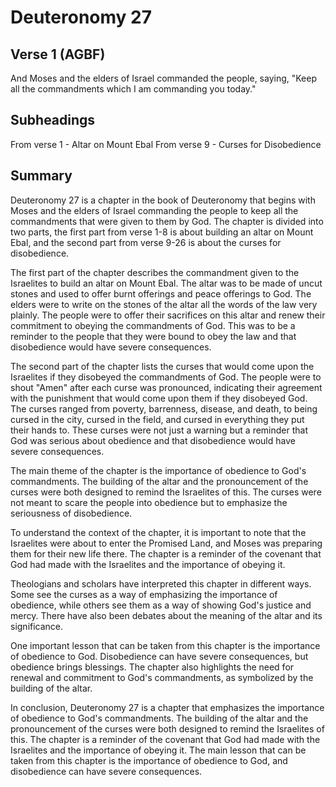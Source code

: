 # Deuteronomy 27

## Verse 1 (AGBF)

And Moses and the elders of Israel commanded the people, saying, "Keep all the commandments which I am commanding you today."

## Subheadings

From verse 1 - Altar on Mount Ebal
From verse 9 - Curses for Disobedience

## Summary

Deuteronomy 27 is a chapter in the book of Deuteronomy that begins with Moses and the elders of Israel commanding the people to keep all the commandments that were given to them by God. The chapter is divided into two parts, the first part from verse 1-8 is about building an altar on Mount Ebal, and the second part from verse 9-26 is about the curses for disobedience.

The first part of the chapter describes the commandment given to the Israelites to build an altar on Mount Ebal. The altar was to be made of uncut stones and used to offer burnt offerings and peace offerings to God. The elders were to write on the stones of the altar all the words of the law very plainly. The people were to offer their sacrifices on this altar and renew their commitment to obeying the commandments of God. This was to be a reminder to the people that they were bound to obey the law and that disobedience would have severe consequences.

The second part of the chapter lists the curses that would come upon the Israelites if they disobeyed the commandments of God. The people were to shout "Amen" after each curse was pronounced, indicating their agreement with the punishment that would come upon them if they disobeyed God. The curses ranged from poverty, barrenness, disease, and death, to being cursed in the city, cursed in the field, and cursed in everything they put their hands to. These curses were not just a warning but a reminder that God was serious about obedience and that disobedience would have severe consequences.

The main theme of the chapter is the importance of obedience to God's commandments. The building of the altar and the pronouncement of the curses were both designed to remind the Israelites of this. The curses were not meant to scare the people into obedience but to emphasize the seriousness of disobedience.

To understand the context of the chapter, it is important to note that the Israelites were about to enter the Promised Land, and Moses was preparing them for their new life there. The chapter is a reminder of the covenant that God had made with the Israelites and the importance of obeying it.

Theologians and scholars have interpreted this chapter in different ways. Some see the curses as a way of emphasizing the importance of obedience, while others see them as a way of showing God's justice and mercy. There have also been debates about the meaning of the altar and its significance.

One important lesson that can be taken from this chapter is the importance of obedience to God. Disobedience can have severe consequences, but obedience brings blessings. The chapter also highlights the need for renewal and commitment to God's commandments, as symbolized by the building of the altar.

In conclusion, Deuteronomy 27 is a chapter that emphasizes the importance of obedience to God's commandments. The building of the altar and the pronouncement of the curses were both designed to remind the Israelites of this. The chapter is a reminder of the covenant that God had made with the Israelites and the importance of obeying it. The main lesson that can be taken from this chapter is the importance of obedience to God, and disobedience can have severe consequences.